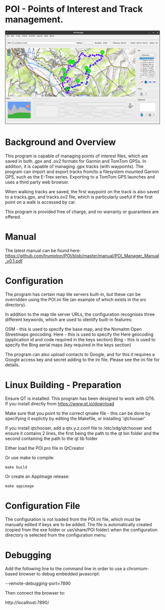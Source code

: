 # POI - Points of Interest and Track management.

<img src="./manual/POI_Manager_Screenshot.png">

# Background and Overview

This program is capable of managing points of interest files, which are saved in both .gpx and .ov2 formats for Garmin and TomTom GPSs.
In addition, it is capable of managing .gpx tracks (with waypoints).
The program can import and export tracks from/to a filesystem mounted Garmin GPS, such as the E-Trex series.  Exporting to a TomTom GPS launches and uses a third party web browser.

When walking tracks are saved, the first waypoint on the track is also saved to a tracks.gpx, and tracks.ov2 file, which is particularly useful if the first point on a walk is accessed by car.

This program is provided free of charge, and no warranty or guarantees are offered.

# Manual
The latest manual can be found here: 
https://github.com/trumpton/POI/blob/master/manual/POI_Manager_Manual_v0.1.pdf

# Configuration

The program has certain map tile servers built-in, but these can be overridden using the POI.ini file (an example of which exists in the src directory).

In addition to the map tile server URLs, the configuration recognises three different keywords, which are used to identify built-in features:

OSM - this is used to specify the base map, and the Nomaitm Open Streetmaps geocoding.
Here - this is used to specify the Here geocoding (application id and code required in the keys section)
Bing - this is used to specify the Bing aerial maps (key required in the keys section)

The program can also upload contacts to Google, and for this it requires a Google access key and secret
adding to the ini file.  Please see the ini file for details.

# Linux Building - Preparation

Ensure QT is installed.  This program has been designed to work with QT6.  
If you install directly from https://www.qt.io/download

Make sure that you point to the correct qmake file - this can be done by
specifying it explictly by editing the Makefile, or installing 'qtchooser'

If you install qtchooser, add a qtx.y.z.conf file to /etc/xdg/qtchooser
and ensure it contains 2 lines, the first being the path to the qt bin folder
and the second containing the path to the qt lib folder

Either load the POI.pro file in QtCreator

Or use make to compile:

	make build

Or create an AppImage release:

	make appimage

# Configuration File

The configuration is not loaded from the POI.ini file, which must be manually edited if keys are to be added.
The file is automatically created (copied from the exe folder or usr/share/POI folder) when the configuration 
directory is selected from the configuration menu.

# Debugging

Add the following line to the command line in order to use a chromium-based browser to debug embedded javascript:

  --remote-debugging-port=7890

Then connect the browser to:

  http://localhost:7890/

